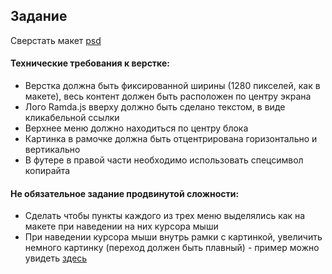 ## Задание

Сверстать макет [psd](RamdaJS.psd)

#### Технические требования к верстке:
- Верстка должна быть фиксированной ширины (1280 пикселей, как в макете), весь контент должен быть расположен по центру экрана
- Лого Ramda.js вверху должно быть сделано текстом, в виде кликабельной ссылки
- Верхнее меню должно находиться по центру блока
- Картинка в рамочке должна быть отцентрирована горизонтально и вертикально
- В футере в правой части необходимо использовать спецсимвол копирайта  

#### Не обязательное задание продвинутой сложности:
- Сделать чтобы пункты каждого из трех меню выделялись как на макете при наведении на них курсора мыши
- При наведении курсора мыши внутрь рамки с картинкой, увеличить немного картинку (переход должен быть плавный) - пример можно увидеть [здесь](image_scale.gif)